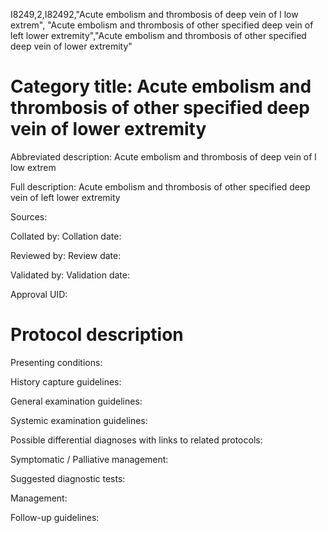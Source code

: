 I8249,2,I82492,"Acute embolism and thrombosis of deep vein of l low extrem", "Acute embolism and thrombosis of other specified deep vein of left lower extremity","Acute embolism and thrombosis of other specified deep vein of lower extremity"
# Category title: Acute embolism and thrombosis of other specified deep vein of lower extremity

Abbreviated description: Acute embolism and thrombosis of deep vein of l low extrem

Full description: Acute embolism and thrombosis of other specified deep vein of left lower extremity

Sources:

Collated by:
Collation date:

Reviewed by:
Review date:

Validated by:
Validation date:

Approval UID:

# Protocol description

Presenting conditions:

History capture guidelines:

General examination guidelines:

Systemic examination guidelines:

Possible differential diagnoses with links to related protocols:

Symptomatic / Palliative management:

Suggested diagnostic tests:

Management:

Follow-up guidelines:

